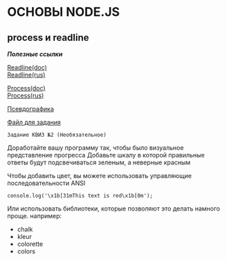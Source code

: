 # ОСНОВЫ NODE.JS

## process и readline

***Полезные ссылки***

[Readline(doc)](https://nodejs.org/api/readline.html)<br>
[Readline(rus)](https://nodejsdev.ru/api/readline/)<br>

[Process(doc)](https://nodejs.org/dist/latest/docs/api/process.html)<br>
[Process(rus)](https://nodejsdev.ru/api/process/)<br>

[Псевдографика](https://ru.wikipedia.org/wiki/%D0%9F%D1%81%D0%B5%D0%B2%D0%B4%D0%BE%D0%B3%D1%80%D0%B0%D1%84%D0%B8%D0%BA%D0%B0)<br>


[Файл для задания]('.\question.zip')

    Задание КВИЗ №2 (Необязательное)

Доработайте вашу программу так, чтобы было визуальное представление прогресса
Добавьте шкалу в которой правильные ответы будут подсвечиваться зеленым, а неверные красным

Чтобы добавить цвет, вы можете использовать управляющие последовательности ANSI

    console.log('\x1b[31mThis text is red\x1b[0m');

Или использовать библиотеки, которые позволяют это делать намного проще. например:

* chalk
* kleur
* colorette
* colors
